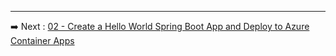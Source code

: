 

---

➡️ Next : [02 - Create a Hello World Spring Boot App and Deploy to Azure Container Apps](../02-deploy-helloworld/README.md)
